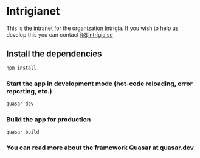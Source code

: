 # Intrigianet
This is the intranet for the organization Intrigia. If you wish to help us develop this you can contact it@intrigia.se

## Install the dependencies
```bash
npm install
```

### Start the app in development mode (hot-code reloading, error reporting, etc.)
```bash
quasar dev
```


### Build the app for production
```bash
quasar build
```

### You can read more about the framework Quasar at quasar.dev

